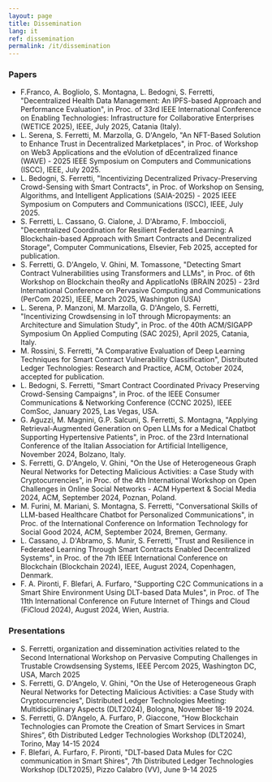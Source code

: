 ```yaml
---
layout: page
title: Dissemination
lang: it
ref: dissemination
permalink: /it/dissemination
---
```


### Papers
- F.Franco, A. Bogliolo, S. Montagna, L. Bedogni, S. Ferretti, "Decentralized Health Data Management: An IPFS-based Approach and Performance Evaluation", in Proc. of 33rd IEEE International Conference on Enabling Technologies: Infrastructure for Collaborative Enterprises (WETICE 2025), IEEE, July 2025, Catania (Italy).
- L. Serena, S. Ferretti, M. Marzolla, G. D'Angelo, "An NFT-Based Solution to Enhance Trust in Decentralized Marketplaces", in Proc. of Workshop on Web3 Applications and the eVolution of dEcentralized finance (WAVE) - 2025 IEEE Symposium on Computers and Communications (ISCC), IEEE, July 2025.
- L. Bedogni, S. Ferretti, "Incentivizing Decentralized Privacy-Preserving Crowd-Sensing with Smart Contracts", in Proc. of Workshop on Sensing, Algorithms, and Intelligent Applications (SAIA-2025) - 2025 IEEE Symposium on Computers and Communications (ISCC), IEEE, July 2025.
- S. Ferretti, L. Cassano, G. Cialone, J. D'Abramo, F. Imboccioli, "Decentralized Coordination for Resilient Federated Learning: A Blockchain-based Approach with Smart Contracts and Decentralized Storage", Computer Communications, Elsevier, Feb 2025, accepted for publication.
- S. Ferretti, G. D'Angelo, V. Ghini, M. Tomassone, "Detecting Smart Contract Vulnerabilities using Transformers and LLMs", in Proc. of 6th Workshop on Blockchain theoRy and ApplicatIoNs (BRAIN 2025) - 23rd International Conference on Pervasive Computing and Communications (PerCom 2025), IEEE, March 2025, Washington (USA)
- L. Serena, P. Manzoni, M. Marzolla, G. D'Angelo, S. Ferretti, "Incentivizing Crowdsensing in IoT through Micropayments: an Architecture and Simulation Study", in Proc. of the 40th ACM/SIGAPP Symposium On Applied Computing (SAC 2025), April 2025, Catania, Italy.
- M. Rossini, S. Ferretti, "A Comparative Evaluation of Deep Learning Techniques for Smart Contract Vulnerability Classification", Distributed Ledger Technologies: Research and Practice, ACM, October 2024, accepted for publication.
- L. Bedogni, S. Ferretti, "Smart Contract Coordinated Privacy Preserving Crowd-Sensing Campaigns", in Proc. of the IEEE Consumer Communications & Networking Conference (CCNC 2025), IEEE ComSoc, January 2025, Las Vegas, USA.
- G. Aguzzi, M. Magnini, G.P. Salcuni, S. Ferretti, S. Montagna, "Applying Retrieval-Augmented Generation on Open LLMs for a Medical Chatbot Supporting Hypertensive Patients", in Proc. of the 23rd International Conference of the Italian Association for Artificial Intelligence, November 2024, Bolzano, Italy.
- S. Ferretti, G. D'Angelo, V. Ghini, "On the Use of Heterogeneous Graph Neural Networks for Detecting Malicious Activities: a Case Study with Cryptocurrencies", in Proc. of the 4th International Workshop on Open Challenges in Online Social Networks - ACM Hypertext \& Social Media 2024, ACM, September 2024, Poznan, Poland.
- M. Furini, M. Mariani, S. Montagna, S. Ferretti, "Conversational Skills of LLM-based Healthcare Chatbot for Personalized Communications", in Proc. of the International Conference on Information Technology for Social Good 2024, ACM, September 2024, Bremen, Germany.
- L. Cassano, J. D'Abramo, S. Munir, S. Ferretti, "Trust and Resilience in Federated Learning Through Smart Contracts Enabled Decentralized Systems", in Proc. of the 7th IEEE International Conference on Blockchain (Blockchain 2024), IEEE, August 2024, Copenhagen, Denmark.
- F. A. Pironti, F. Blefari, A. Furfaro, "Supporting C2C Communications in a Smart Shire Environment Using DLT-based Data Mules", in Proc. of The 11th International Conference on Future Internet of Things and Cloud (FiCloud 2024), August 2024, Wien, Austria.

### Presentations
- S. Ferretti, organization and dissemination activities related to the Second International Workshop on Pervasive Computing Challenges in Trustable Crowdsensing Systems, IEEE Percom 2025, Washington DC, USA, March 2025
- S. Ferretti, G. D'Angelo, V. Ghini, "On the Use of Heterogeneous Graph Neural Networks for Detecting Malicious Activities: a Case Study with Cryptocurrencies", Distributed Ledger Technologies Meeting: Multidisciplinary Aspects (DLT2024), Bologna, November 18-19 2024.
- S. Ferretti, G. D’Angelo, A. Furfaro, P. Giaccone, “How Blockchain Technologies can Promote the Creation of Smart Services in Smart Shires”, 6th Distributed Ledger Technologies Workshop (DLT2024), Torino, May 14-15 2024
- F. Blefari, A. Furfaro, F. Pironti, "DLT-based Data Mules for C2C communication in Smart Shires", 7th Distributed Ledger Technologies Workshop (DLT2025), Pizzo Calabro (VV), June 9-14 2025
